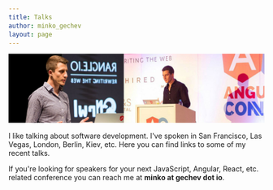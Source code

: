 ```yaml
---
title: Talks
author: minko_gechev
layout: page
---
```


![Talks](/images/talks.jpg)

I like talking about software development. I've spoken in San Francisco, Las Vegas, London, Berlin, Kiev, etc. Here you can find links to some of my recent talks.

If you're looking for speakers for your next JavaScript, Angular, React, etc. related conference you can reach me at **minko at gechev dot io**.

